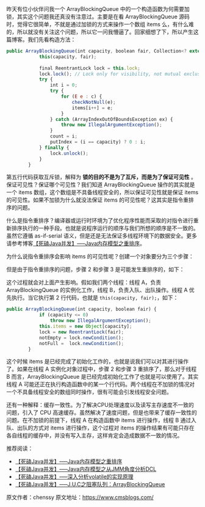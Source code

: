 


昨天有位小伙伴问我一个 ArrayBlockingQueue 中的一个构造函数为何需要加锁，其实这个问题我还真没有注意过。主要是在看 ArrayBlockingQueue 源码时，觉得它很简单，不就是通过加锁的方式来操作一个数组 items 么，有什么难的，所以就没有关注这个问题，所以它一问我懵逼了。回家细想了下，所以产生这篇博客。我们先看构造方法：


```js 
public ArrayBlockingQueue(int capacity, boolean fair, Collection<? extends E> c) {
            this(capacity, fair);
    
            final ReentrantLock lock = this.lock;
            lock.lock(); // Lock only for visibility, not mutual exclusion    //----(1)
            try {
                int i = 0;
                try {
                    for (E e : c) {
                        checkNotNull(e);
                        items[i++] = e;
                    }
                } catch (ArrayIndexOutOfBoundsException ex) {
                    throw new IllegalArgumentException();
                }
                count = i;
                putIndex = (i == capacity) ? 0 : i;
            } finally {
                lock.unlock();
            }
        }
```

第五行代码获取互斥锁，解释为 **锁的目的不是为了互斥，而是为了保证可见性** 。保证可见性？保证哪个可见性？我们知道 ArrayBlockingQueue 操作的其实就是一个 items 数组，这个数组是不具备线程安全的，所以保证可见性就是保证 items 的可见性。如果不加锁为什么就没法保证 items 的可见性呢？这其实是指令重排序的问题。

什么是指令重排序？编译器或运行时环境为了优化程序性能而采取的对指令进行重新排序执行的一种手段。也就是说程序运行的顺序与我们所想的顺序是不一致的。虽然它遵循 as-if-serial 语义，但是还是无法保证多线程环境下的数据安全。更多请参考博客[【死磕Java并发】—–Java内存模型之重排序](http://cmsblogs.com/?p=2116)。

为什么说指令重排序会影响 items 的可见性呢？创建一个对象要分为三个步骤：

但是由于指令重排序的问题，步骤 2 和步骤 3 是可能发生重排序的，如下：

这个过程就会对上面产生影响。假如我们两个线程：线程 A，负责 ArrayBlockingQueue 的实例化工作，线程 B，负责入队、出队操作。线程 A 优先执行。当它执行第 2 行代码，也就是 `this(capacity, fair);`，如下：

```js 
public ArrayBlockingQueue(int capacity, boolean fair) {
            if (capacity <= 0)
                throw new IllegalArgumentException();
            this.items = new Object[capacity];
            lock = new ReentrantLock(fair);
            notEmpty = lock.newCondition();
            notFull =  lock.newCondition();
        }
```

这个时候 items 是已经完成了初始化工作的，也就是说我们可以对其进行操作了。如果在线程 A 实例化对象过程中，步骤 2 和步骤 3 重排序了，那么对于线程 B 而言，ArrayBlockingQueue 是已经完成初始化工作了也就是可以使用了。其实线程 A 可能还正在执行构造函数中的某一个行代码。两个线程在不加锁的情况对一个不具备线程安全的数组同时操作，很有可能会引发线程安全问题。

还有一种解释：缓存一致性。为了解决CPU处理速度以及读写主存速度不一致的问题，引入了 CPU 高速缓存。虽然解决了速度问题，但是也带来了缓存一致性的问题。在不加锁的前提下，线程 A 在构造函数中 items 进行操作，线程 B 通过入队、出队的方式对 items 进行操作，这个过程对 items 的操作结果有可能只存在各自线程的缓存中，并没有写入主存，这样肯定会造成数据不一致的情况。

推荐阅读：

* [【死磕Java并发】—–Java内存模型之重排序](http://cmsblogs.com/?p=2116)
* [【死磕Java并发】—–Java内存模型之从JMM角度分析DCL](http://cmsblogs.com/?p=2161)
* [【死磕Java并发】—–深入分析volatile的实现原理](http://cmsblogs.com/?p=2092)
* [【死磕Java并发】—–J.U.C之阻塞队列：ArrayBlockingQueue](http://cmsblogs.com/?p=2381)





原文作者：chenssy 原文地址：https://www.cmsblogs.com/